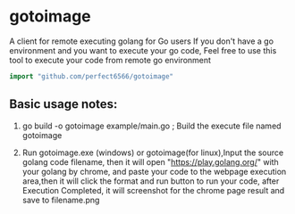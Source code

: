 # gotoimage    

A client for remote executing golang for Go users 
If you don't have a go environment and you want to execute your go code, Feel free to use this tool to execute your code from remote go environment     

```go
import "github.com/perfect6566/gotoimage"
```



## Basic usage notes:    

1. go build -o gotoimage example/main.go ; Build the execute file named gotoimage

2. Run gotoimage.exe (windows) or gotoimage(for linux),Input the source golang code filename, then it will open "https://play.golang.org/" with your golang by chrome, and paste your code to the webpage execution area,then it will click the format and run button to run your code, after Execution Completed, it will screenshot for the chrome page result  and save to  filename.png


